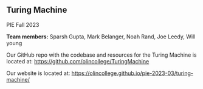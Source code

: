 ## Turing Machine 

PIE Fall 2023 

**Team members:** Sparsh Gupta, Mark Belanger, Noah Rand, Joe Leedy, Will young

Our GitHub repo with the codebase and resources for the Turing Machine is located at: https://github.com/olincollege/TuringMachine 

Our website is located at: https://olincollege.github.io/pie-2023-03/turing-machine/
